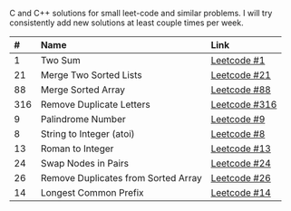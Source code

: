 C and C++ solutions for small leet-code and similar problems. I will try consistently add new solutions at least couple times per week.

| #            | Name                                 | Link                                                                               |
| :----------- | :------------------------------------| :----------------------------------------------------------------------------------|
| 1            |  Two Sum                             | [Leetcode #1](https://leetcode.com/problems/two-sum/)                              |
| 21           |  Merge Two Sorted Lists              | [Leetcode #21](https://leetcode.com/problems/merge-two-sorted-lists/)              |
| 88           |  Merge Sorted Array                  | [Leetcode #88](https://leetcode.com/problems/merge-sorted-array/)                  |
| 316          |  Remove Duplicate Letters            | [Leetcode #316](https://leetcode.com/problems/remove-duplicate-letters/)           |
| 9            |  Palindrome Number                   | [Leetcode #9](https://leetcode.com/problems/palindrome-number/)                    |
| 8            |  String to Integer (atoi)            | [Leetcode #8](https://leetcode.com/problems/string-to-integer-atoi/)               |
| 13           |  Roman to Integer                    | [Leetcode #13](https://leetcode.com/problems/roman-to-integer/)                    |
| 24           |  Swap Nodes in Pairs                 | [Leetcode #24](https://leetcode.com/problems/swap-nodes-in-pairs/)                 |
| 26           |  Remove Duplicates from Sorted Array | [Leetcode #26](https://leetcode.com/problems/remove-duplicates-from-sorted-array/) |
| 14           |  Longest Common Prefix               | [Leetcode #14](https://leetcode.com/problems/longest-common-prefix/)               |
